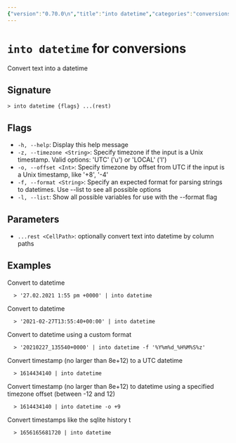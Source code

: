 ```yaml
---
{"version":"0.70.0\n","title":"into datetime","categories":"conversions","usage":"Convert text into a datetime\n"}
---
```

<!-- THIS FILE IS GENERATED BY update_book_commands.cjs USING NUSHELL'S HELP COMMANDS.
REFRAIN FROM EDITING IT MANUALLY.-->
# <code>into datetime</code> for conversions

<div class='command-title'>Convert text into a datetime</div>

## Signature

```> into datetime {flags} ...(rest)```

## Flags

 * ```-h, --help```: Display this help message
 * ```-z, --timezone <String>```: Specify timezone if the input is a Unix timestamp. Valid options: 'UTC' ('u') or 'LOCAL' ('l')
 * ```-o, --offset <Int>```: Specify timezone by offset from UTC if the input is a Unix timestamp, like '+8', '-4'
 * ```-f, --format <String>```: Specify an expected format for parsing strings to datetimes. Use --list to see all possible options
 * ```-l, --list```: Show all possible variables for use with the --format flag
## Parameters

 * ```...rest <CellPath>```: optionally convert text into datetime by column paths
## Examples

  Convert to datetime
```shell
  > '27.02.2021 1:55 pm +0000' | into datetime
```
  Convert to datetime
```shell
  > '2021-02-27T13:55:40+00:00' | into datetime
```
  Convert to datetime using a custom format
```shell
  > '20210227_135540+0000' | into datetime -f '%Y%m%d_%H%M%S%z'
```
  Convert timestamp (no larger than 8e+12) to a UTC datetime
```shell
  > 1614434140 | into datetime
```
  Convert timestamp (no larger than 8e+12) to datetime using a specified timezone offset (between -12 and 12)
```shell
  > 1614434140 | into datetime -o +9
```
  Convert timestamps like the sqlite history t
```shell
  > 1656165681720 | into datetime
```


